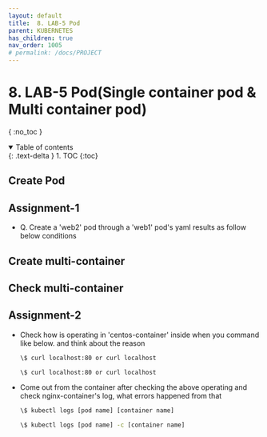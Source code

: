 ```yaml
---
layout: default
title:  8. LAB-5 Pod
parent: KUBERNETES
has_children: true
nav_order: 1005
# permalink: /docs/PROJECT
---
```


# 8. LAB-5 Pod(Single container pod & Multi container pod)

{ :no_toc }

<details open markdown="block">  
  <summary>
    Table of contents
  </summary>
  {: .text-delta }
1. TOC  
{:toc}
</details>

## Create Pod

## Assignment-1  

* Q. Create a 'web2' pod through a 'web1' pod's yaml results as follow below conditions  

## Create multi-container  

## Check multi-container  

## Assignment-2

* Check how is operating in 'centos-container' inside when you command like below. and think about the reason  

    ```sh  
    \$ curl localhost:80 or curl localhost
    ```

    ```sh  
    \$ curl localhost:80 or curl localhost
    ```

* Come out from the container after checking the above operating and check nginx-container's log, what errors happened from that

    ```sh  
    \$ kubectl logs [pod name] [container name]
    ```

    ```sh  
    \$ kubectl logs [pod name] -c [container name]
    ```
